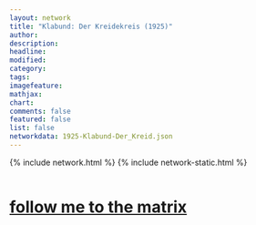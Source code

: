 ```yaml
---
layout: network
title: "Klabund: Der Kreidekreis (1925)"
author:
description:
headline:
modified:
category:
tags: 
imagefeature: 
mathjax: 
chart: 
comments: false
featured: false
list: false
networkdata: 1925-Klabund-Der_Kreid.json
---
```

{% include network.html %}
{% include network-static.html %}
<div class="row">
  <div class="small-5 small-centered columns"><a href="/matrix70"><h1>follow me to the matrix</h1></a>
</div>
</div>
